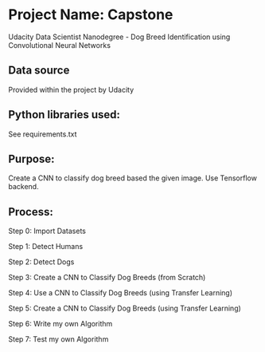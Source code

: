 # Project Name: Capstone
Udacity Data Scientist Nanodegree - Dog Breed Identification using Convolutional Neural Networks

## Data source
Provided within the project by Udacity 

## Python libraries used:
   See requirements.txt    

## Purpose:
Create a CNN to classify dog breed based the given image. 
Use Tensorflow backend.

## Process:
  Step 0: Import Datasets
  
  Step 1: Detect Humans
  
  Step 2: Detect Dogs
  
  Step 3: Create a CNN to Classify Dog Breeds (from Scratch)
  
  Step 4: Use a CNN to Classify Dog Breeds (using Transfer Learning)
  
  Step 5: Create a CNN to Classify Dog Breeds (using Transfer Learning)
  
  Step 6: Write my own Algorithm
  
  Step 7: Test my own Algorithm
